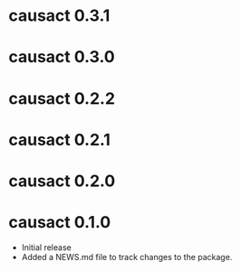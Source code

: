 # causact 0.3.1

# causact 0.3.0

# causact 0.2.2

# causact 0.2.1

# causact 0.2.0

# causact 0.1.0

* Initial release
* Added a NEWS.md file to track changes to the package.
